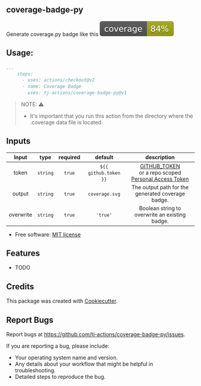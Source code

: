 coverage-badge-py
-----------------

Generate coverage.py badge like this ![coverage badge](./coverage.svg)

## Usage:

```yaml
...
    steps:
      - uses: actions/checkout@v2
      - name: Coverage Badge
        uses: tj-actions/coverage-badge-py@v1
```

> NOTE: :warning:
> * It's important that you run this action from the directory where the .coverage data file is located.

## Inputs

|   Input       |    type    |  required     |  default                      |  description  |
|:-------------:|:-----------:|:-------------:|:----------------------------:|:-------------:|
| token         |  `string`   |    `true`    | `${{ github.token }}` | [GITHUB_TOKEN](https://docs.github.com/en/free-pro-team@latest/actions/reference/authentication-in-a-workflow#using-the-github_token-in-a-workflow) <br /> or a repo scoped <br /> [Personal Access Token](https://docs.github.com/en/free-pro-team@latest/github/authenticating-to-github/creating-a-personal-access-token)              |
| output        |  `string`   |   `true`     |  `coverage.svg`       |  The output path for the generated coverage badge. |
| overwrite     |  `string`   |   `true`     |   `'true'`            |  Boolean string to overwrite an existing badge.  |



* Free software: [MIT license](LICENSE)

Features
--------

* TODO


Credits
-------

This package was created with [Cookiecutter](https://github.com/cookiecutter/cookiecutter).



Report Bugs
-----------

Report bugs at https://github.com/tj-actions/coverage-badge-py/issues.

If you are reporting a bug, please include:

* Your operating system name and version.
* Any details about your workflow that might be helpful in troubleshooting.
* Detailed steps to reproduce the bug.
